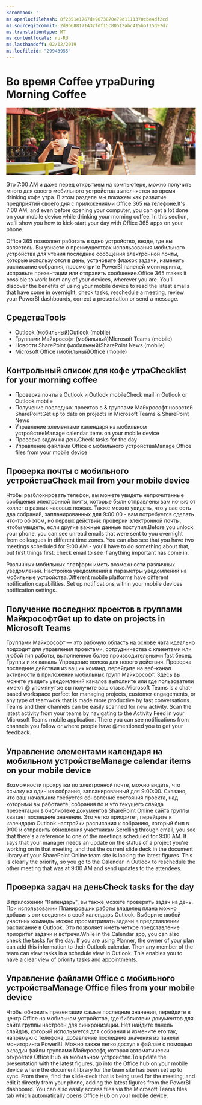 ```yaml
---
Заголовок: ''
ms.openlocfilehash: 8f2351e1767de9073870e79d1111370cbe4df2cd
ms.sourcegitcommit: 2d9b688171432fdf15c805f2abc415bb115d97d7
ms.translationtype: MT
ms.contentlocale: ru-RU
ms.lasthandoff: 02/12/2019
ms.locfileid: "29943955"
---
```

# <a name="during-morning-coffee"></a><span data-ttu-id="76caa-102">Во время Coffee утра</span><span class="sxs-lookup"><span data-stu-id="76caa-102">During Morning Coffee</span></span>

![Кофе утра visual](media/ditl_coffee.png)

<span data-ttu-id="76caa-p101">Это 7:00 AM и даже перед открытием на компьютере, можно получить много для своего мобильного устройства выполняется во время drinking кофе утра. В этом разделе мы покажем как развитие предприятий своего дня с приложениями Office 365 на телефоне.</span><span class="sxs-lookup"><span data-stu-id="76caa-p101">It's 7:00 AM, and even before opening your computer, you can get a lot done on your mobile device while drinking your morning coffee. In this section, we'll show you how to kick-start your day with Office 365 apps on your phone.</span></span>

<span data-ttu-id="76caa-p102">Office 365 позволяет работать в одно устройство, везде, где вы являетесь. Вы узнаете о преимуществах использования мобильного устройства для чтения последние сообщения электронной почты, которые используются в день, установите флажок задачи, изменить расписание собрания, просмотрите PowerBI панелей мониторинга, исправьте презентации или отправить сообщение.</span><span class="sxs-lookup"><span data-stu-id="76caa-p102">Office 365 makes it possible to work from any of your devices, wherever you are. You'll discover the benefits of using your mobile device to read the latest emails that have come in overnight, check tasks, reschedule a meeting, review your PowerBI dashboards, correct a presentation or send a message.</span></span> 

## <a name="tools"></a><span data-ttu-id="76caa-108">Средства</span><span class="sxs-lookup"><span data-stu-id="76caa-108">Tools</span></span>
- <span data-ttu-id="76caa-109">Outlook (мобильный)</span><span class="sxs-lookup"><span data-stu-id="76caa-109">Outlook (mobile)</span></span>
- <span data-ttu-id="76caa-110">Группами Майкрософт (мобильный)</span><span class="sxs-lookup"><span data-stu-id="76caa-110">Microsoft Teams (mobile)</span></span>
- <span data-ttu-id="76caa-111">Новости SharePoint (мобильный)</span><span class="sxs-lookup"><span data-stu-id="76caa-111">SharePoint News (mobile)</span></span>
- <span data-ttu-id="76caa-112">Microsoft Office (мобильный)</span><span class="sxs-lookup"><span data-stu-id="76caa-112">Office (mobile)</span></span>

## <a name="checklist-for-your-morning-coffee"></a><span data-ttu-id="76caa-113">Контрольный список для кофе утра</span><span class="sxs-lookup"><span data-stu-id="76caa-113">Checklist for your morning coffee</span></span>
- <span data-ttu-id="76caa-114">Проверка почты в Outlook и Outlook mobile</span><span class="sxs-lookup"><span data-stu-id="76caa-114">Check mail in Outlook or Outlook mobile</span></span>
- <span data-ttu-id="76caa-115">Получение последних проектов в & группами Майкрософт новостей SharePoint</span><span class="sxs-lookup"><span data-stu-id="76caa-115">Get up to date on projects in Microsoft Teams & SharePoint News</span></span>
- <span data-ttu-id="76caa-116">Управление элементами календаря на мобильном устройстве</span><span class="sxs-lookup"><span data-stu-id="76caa-116">Manage calendar items on your mobile device</span></span>
- <span data-ttu-id="76caa-117">Проверка задач на день</span><span class="sxs-lookup"><span data-stu-id="76caa-117">Check tasks for the day</span></span>
- <span data-ttu-id="76caa-118">Управление файлами Office с мобильного устройства</span><span class="sxs-lookup"><span data-stu-id="76caa-118">Manage Office files from your mobile device</span></span> 

## <a name="check-mail-from-your-mobile-device"></a><span data-ttu-id="76caa-119">Проверка почты с мобильного устройства</span><span class="sxs-lookup"><span data-stu-id="76caa-119">Check mail from your mobile device</span></span>
<span data-ttu-id="76caa-p103">Чтобы разблокировать телефон, вы можете увидеть непрочитанные сообщения электронной почты, которые были отправлены вам ночью от коллег в разных часовых поясах. Также можно увидеть, что у вас есть два собраний, запланированных для 9:00:00 - вам потребуется сделать что-то об этом, но первых действий: проверки электронной почты, чтобы увидеть, если другие важные данные поступил.</span><span class="sxs-lookup"><span data-stu-id="76caa-p103">Before you unlock your phone, you can see unread emails that were sent to you overnight from colleagues in different time zones. You can also see that you have two meetings scheduled for 9:00 AM - you'll have to do something about that, but first things first: check email to see if anything important has come in.</span></span>

<span data-ttu-id="76caa-p104">Различных мобильных платформ иметь возможности различных уведомлений. Настройка уведомлений в параметры уведомлений на мобильные устройства.</span><span class="sxs-lookup"><span data-stu-id="76caa-p104">Different mobile platforms have different notification capabilities. Set up notifications within your mobile devices notification settings.</span></span> 

## <a name="get-up-to-date-on-projects-in-microsoft-teams"></a><span data-ttu-id="76caa-124">Получение последних проектов в группами Майкрософт</span><span class="sxs-lookup"><span data-stu-id="76caa-124">Get up to date on projects in Microsoft Teams</span></span>
<span data-ttu-id="76caa-p105">Группами Майкрософт — это рабочую область на основе чата идеально подходит для управления проектами, сотрудничества с клиентами или любой тип работы, выполненное более производительными fast бесед. Группы и их каналы Упрощение поиска для нового действия. Проверка последние действия из ваших команд, перейдите на веб-канал активности в приложении мобильных групп Майкрософт. Здесь вы можете увидеть уведомлений каналов выполните или где пользователи имеют @ упомянутые вы получите ваш отзыв.</span><span class="sxs-lookup"><span data-stu-id="76caa-p105">Microsoft Teams is a chat-based workspace perfect for managing projects, customer engagements, or any type of teamwork that is made more productive by fast conversations. Teams and their channels can be easily scanned for new activity. Scan the latest activity from your teams by navigating to the Activity Feed in your Microsoft Teams mobile application. There you can see notifications from channels you follow or where people have @mentioned you to get your feedback.</span></span>  

## <a name="manage-calendar-items-on-your-mobile-device"></a><span data-ttu-id="76caa-129">Управление элементами календаря на мобильном устройстве</span><span class="sxs-lookup"><span data-stu-id="76caa-129">Manage calendar items on your mobile device</span></span>
<span data-ttu-id="76caa-p106">Возможности прокрутки по электронной почте, можно видеть, что ссылку на один из собрания, запланированный для 9:00:00. Сказано, что ваш начальник требуется обновление состояния проекта, над которыми вы работаете, собрания по и что текущего слайда презентации в библиотеке документов SharePoint Online сайта группы хватает последние значения. Это четко приоритет, перейдите к календарю Outlook настройки расписания к собранию, который был в 9:00 и отправить обновления участникам.</span><span class="sxs-lookup"><span data-stu-id="76caa-p106">Scrolling through email, you see that there's a reference to one of the meetings scheduled for 9:00 AM. It says that your manager needs an update on the status of a project you're working on in that meeting, and that the current slide deck in the document library of your SharePoint Online team site is lacking the latest figures. This is clearly the priority, so you go to the Calendar in Outlook to reschedule the other meeting that was at 9:00 AM and send updates to the attendees.</span></span>

## <a name="check-tasks-for-the-day"></a><span data-ttu-id="76caa-133">Проверка задач на день</span><span class="sxs-lookup"><span data-stu-id="76caa-133">Check tasks for the day</span></span>
<span data-ttu-id="76caa-p107">В приложении "Календарь", вы также можете проверить задач на день. При использовании Планировщик работы владелец плана можно добавить эти сведения в свой календарь Outlook. Выберите любой участник команды можно просматривать задачи в представлении расписание в Outlook. Это позволяет иметь четкое представление приоритет задачи и встречи.</span><span class="sxs-lookup"><span data-stu-id="76caa-p107">While in the Calendar app, you can also check the tasks for the day. If you are using Planner, the owner of your plan can add this information to their Outlook calendar. Then any member of the team can view tasks in a schedule view in Outlook. This enables you to have a clear view of priority tasks and appointments.</span></span>  

## <a name="manage-office-files-from-your-mobile-device"></a><span data-ttu-id="76caa-138">Управление файлами Office с мобильного устройства</span><span class="sxs-lookup"><span data-stu-id="76caa-138">Manage Office files from your mobile device</span></span>
<span data-ttu-id="76caa-p108">Чтобы обновить презентации самые последние значения, перейдите в центр Office на мобильном устройстве, где библиотеки документов для сайта группы настроен для синхронизации. Нет найдите панель слайдов, который используется для собрания и измените его так, напрямую с телефона, добавление последние значения из панели мониторинга PowerBI. Можно также легко доступ к файлам с помощью вкладки файлы группами Майкрософт, которая автоматически откроется Office Hub на мобильном устройстве.</span><span class="sxs-lookup"><span data-stu-id="76caa-p108">To update the presentation with the latest figures, go into the Office hub on your mobile device where the document library for the team site has been set up to sync. From there, find the slide-deck that is being used for the meeting, and edit it directly from your phone, adding the latest figures from the PowerBI dashboard. You can also easily access files via the Microsoft Teams files tab which automatically opens Office Hub on your mobile device.</span></span> 